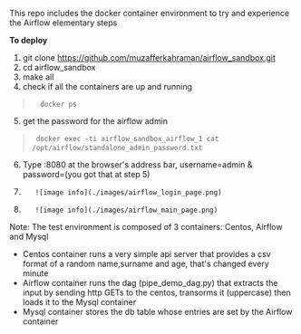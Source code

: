 This repo includes the docker container environment to try and experience the Airflow elementary steps

**To deploy**

1. git clone https://github.com/muzafferkahraman/airflow_sandbox.git
2. cd airflow_sandbox
3. make all
4. check if all the containers are up and running
>       docker ps
5. get the password for the airflow admin
>      docker exec -ti airflow_sandbox_airflow_1 cat /opt/airflow/standalone_admin_password.txt
6. Type <ip of the host>:8080 at  the browser's address bar, username=admin & password=(you got that at step 5)


7.        ![image info](./images/airflow_login_page.png)


 
	
8.        ![image info](./images/airflow_main_page.png)
	

Note: The test environment is composed of 3 containers: Centos, Airflow and Mysql
* 	Centos container runs a very simple api server that provides a csv format of a random name,surname and age, that's changed every minute
* 	Airflow container runs the dag (pipe_demo_dag.py)  that extracts the input by sending http GETs to the centos, transorms it (uppercase) then loads it to the Mysql container
*   Mysql  container stores the db table whose entries are set by the Airflow container
	
	





